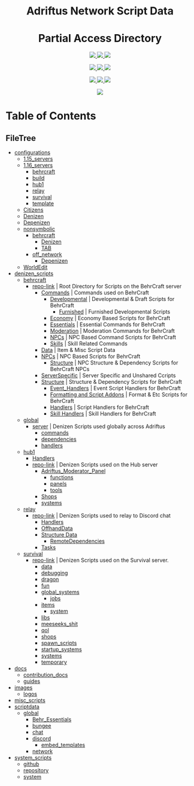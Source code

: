 <p>
    <h1 align=center> 
        Adriftus Network Script Data
    </h2>
    <h1 align=center> 
        Partial Access Directory
    </h2>
</p>

<p align=center>
    <!--- Organize Tracker ---->
    <a href=https://github.com/AuroraInteractive/network-script-data/labels/Organize>
        <img src=https://img.shields.io/github/issues-raw/AuroraInteractive/network-script-data/Organize?logo=symantec&label=Organize>
    </a>
    <!--- Help Wanted Tracker ---->
    <a href=https://github.com/AuroraInteractive/network-script-data/labels/Help%20Wanted>
        <img src=https://img.shields.io/github/issues-raw/AuroraInteractive/network-script-data/Help%20Wanted?logo=symantec&label=Help%20Wanted>
    </a>
    <!--- To-Do Tracker ---->
    <a href=https://github.com/AuroraInteractive/network-script-data/labels/To-Do>
        <img src=https://img.shields.io/github/issues-raw/AuroraInteractive/network-script-data/To-Do?logo=symantec&label=To-Do>
    </a>
</p>
<p align=center>
    <!--- Borked Tracker ---->
    <a href=https://github.com/AuroraInteractive/network-script-data/labels/Borked>
        <img src=https://img.shields.io/github/issues-raw/AuroraInteractive/network-script-data/Borked?logo=symantec&label=Borked>
    </a>
    <!--- Potential Bork Tracker ---->
    <a href=https://github.com/AuroraInteractive/network-script-data/labels/Potential%20Bork>
        <img src=https://img.shields.io/github/issues-raw/AuroraInteractive/network-script-data/Potential%20Bork?logo=symantec&label=Potential%20Bork>
    </a>
    <!--- Feature Request Tracker ---->
    <a href=https://github.com/AuroraInteractive/network-script-data/labels/Feature%20Request>
        <img src=https://img.shields.io/github/issues-raw/AuroraInteractive/network-script-data/Feature%20Request?logo=symantec&label=Feature%20Request>
    </a>
<p align=center>
    <!--- Website Status ---->
    <a href=>
        <img src=https://img.shields.io/website?logo=openstreetmap&down_color=lightgrey&down_message=Offline&label=Adriftus.com&up_message=Online&url=http%3A%2F%2Fadriftus.com>
    </a>
    <!--- Discord Activity ---->
    <a href=https://discord.gg/MjXemPr>
        <img src=https://img.shields.io/discord/481711026962694146?logo=discord>
    </a>
	<!--- Commit Activity ---->
    <a href=https://github.com/AuroraInteractive/network-script-data/pulse>
        <img src=https://img.shields.io/github/commit-activity/m/AuroraInteractive/network-script-data?logo=read-the-docs>
    </a>
    <!--- Server Statuses would be an optimal add here ---->
</p>
</p>

<p align=center>
    <!--- Getting Started Guide ---->
    <a href=https://github.com/AuroraInteractive/network-script-data/tree/master/docs/guides/1.getting-started.md>
        <img src=https://img.shields.io/badge/docs-getting%20started-informational.svg?logo=read-the-docs>
    </a>
</p>

<!---
[![License](https://img.shields.io/github/license/AuroraInteractive/network-script-data.svg?logo=read-the-docs)](https://github.com/AuroraInteractive/network-script-data)
[![PayPal](https://img.shields.io/badge/Donate-PayPal-green.svg?logo=PayPal)](https://www.paypal.com/paypalme2/BearRiley)
[![DiscordActivity](https://img.shields.io/discord/481711026962694146?logo=discord)](https://discord.gg/4beFHHv)
[![Dynmap](https://img.shields.io/website?down_color=lightgrey&down_message=Offline&label=Dynmap&up_message=Online&url=http%3A%2F%2F76.119.243.194%3A8123%2Findex.html)](http://76.119.243.194:8123/index.html)
![Languages](https://img.shields.io/github/languages/count/AuroraInteractive/network-script-data)
[![Pulse](https://img.shields.io/github/commit-activity/m/AuroraInteractive/network-script-data)](https://github.com/AuroraInteractive/network-script-data/pulse)
[![FeatureRequests](https://img.shields.io/github/issues/AuroraInteractive/network-script-data/Feature&20Request?label=Feature%20Requests)](https://github.com/AuroraInteractive/network-script-data/issues?q=is%3Aopen+is%3Aissue+label%3A%22Feature+Request%22) --->


# Table of Contents
## FileTree

- [configurations](configurations)
    - [1.15_servers](configurations/1.15_servers)
    - [1.16_servers](configurations/1.16_servers)
        - [behrcraft](configurations/1.16_servers/behrcraft)
        - [build](configurations/1.16_servers/build)
        - [hub1](configurations/1.16_servers/hub1)
        - [relay](configurations/1.16_servers/relay)
        - [survival](configurations/1.16_servers/survival)
        - [template](configurations/1.16_servers/template)
    - [Citizens](configurations/Citizens)
    - [Denizen](configurations/Denizen)
    - [Depenizen](configurations/Depenizen)
    - [nonsymbolic](configurations/nonsymbolic)
        - [behrcraft](configurations/nonsymbolic/behrcraft)
            - [Denizen](configurations/nonsymbolic/behrcraft/Denizen)
            - [TAB](configurations/nonsymbolic/behrcraft/TAB)
        - [off_network](configurations/nonsymbolic/off_network)
            - [Depenizen](configurations/nonsymbolic/off_network/Depenizen)
    - [WorldEdit](configurations/WorldEdit)
- [denizen_scripts](denizen_scripts)
    - [behrcraft](denizen_scripts/behrcraft)
        - [repo-link](denizen_scripts/behrcraft/repo-link) | Root Directory for Scripts on the BehrCraft server
            - [Commands](denizen_scripts/behrcraft/repo-link/Commands) | Commands used on BehrCraft
                - [Developmental](denizen_scripts/behrcraft/repo-link/Commands/Developmental) | Developmental & Draft Scripts for BehrCraft
                    - [Furnished](denizen_scripts/behrcraft/repo-link/Commands/Developmental/Furnished) | Furnished Developmental Scripts
                - [Economy](denizen_scripts/behrcraft/repo-link/Commands/Economy) | Economy Based Scripts for BehrCraft
                - [Essentials](denizen_scripts/behrcraft/repo-link/Commands/Essentials) | Essential Commands for BehrCraft
                - [Moderation](denizen_scripts/behrcraft/repo-link/Commands/Moderation) | Moderation Commands for BehrCraft
                - [NPCs](denizen_scripts/behrcraft/repo-link/Commands/NPCs) | NPC Based Command Scripts for BehrCraft
                - [Skills](denizen_scripts/behrcraft/repo-link/Commands/Skills) | Skill Related Commands
            - [Data](denizen_scripts/behrcraft/repo-link/Data) | Item & Misc Script Data
            - [NPCs](denizen_scripts/behrcraft/repo-link/NPCs) | NPC Based Scripts for BehrCraft
                - [Structure](denizen_scripts/behrcraft/repo-link/NPCs/Structure) | NPC Structure & Dependency Scripts for BehrCraft NPCs
            - [ServerSpecific](denizen_scripts/behrcraft/repo-link/ServerSpecific) | Server Specific and Unshared Ccripts
            - [Structure](denizen_scripts/behrcraft/repo-link/Structure) | Structure & Dependency Scripts for BehrCraft
                - [Event_Handlers](denizen_scripts/behrcraft/repo-link/Structure/Event_Handlers) | Event Script Handlers for BehrCraft
                - [Formatting and Script Addons](denizen_scripts/behrcraft/repo-link/Structure/Formatting%20and%20Script%20Addons) | Format & Etc Scripts for BehrCraft
                - [Handlers](denizen_scripts/behrcraft/repo-link/Structure/Handlers) | Script Handlers for BehrCraft
                - [Skill Handlers](denizen_scripts/behrcraft/repo-link/Structure/Skill%20Handlers) | Skill Handlers for BehrCraft
    - [global](denizen_scripts/global)
        - [server](denizen_scripts/global/server) | Denizen Scripts used globally across Adriftus
            - [commands](denizen_scripts/global/server/commands)
            - [dependencies](denizen_scripts/global/server/dependencies)
            - [handlers](denizen_scripts/global/server/handlers)
    - [hub1](denizen_scripts/hub1)
        - [Handlers](denizen_scripts/hub1/Handlers)
        - [repo-link](denizen_scripts/hub1/repo-link) | Denizen Scripts used on the Hub server
            - [Adriftus_Moderator_Panel](denizen_scripts/hub1/repo-link/Adriftus_Moderator_Panel)
                - [functions](denizen_scripts/hub1/repo-link/Adriftus_Moderator_Panel/functions)
                - [panels](denizen_scripts/hub1/repo-link/Adriftus_Moderator_Panel/panels)
                - [tools](denizen_scripts/hub1/repo-link/Adriftus_Moderator_Panel/tools)
            - [Shops](denizen_scripts/hub1/repo-link/Shops)
            - [systems](denizen_scripts/hub1/repo-link/systems)
    - [relay](denizen_scripts/relay)
        - [repo-link](denizen_scripts/relay/repo-link) | Denizen Scripts used to relay to Discord chat
            - [Handlers](denizen_scripts/relay/repo-link/Handlers)
            - [OffhandData](denizen_scripts/relay/repo-link/OffhandData)
            - [Structure Data](denizen_scripts/relay/repo-link/Structure%20Data)
                - [RemoteDependencies](denizen_scripts/relay/repo-link/Structure%20Data/RemoteDependencies)
            - [Tasks](denizen_scripts/relay/repo-link/Tasks)
    - [survival](denizen_scripts/survival)
        - [repo-link](denizen_scripts/survival/repo-link) | Denizen Scripts used on the Survival server.
            - [data](denizen_scripts/survival/repo-link/data)
            - [debugging](denizen_scripts/survival/repo-link/debugging)
            - [dragon](denizen_scripts/survival/repo-link/dragon)
            - [fun](denizen_scripts/survival/repo-link/fun)
            - [global_systems](denizen_scripts/survival/repo-link/global_systems)
                - [jobs](denizen_scripts/survival/repo-link/global_systems/jobs)
            - [items](denizen_scripts/survival/repo-link/items)
                - [system](denizen_scripts/survival/repo-link/items/system)
            - [libs](denizen_scripts/survival/repo-link/libs)
            - [meeseeks_shit](denizen_scripts/survival/repo-link/meeseeks_shit)
            - [qol](denizen_scripts/survival/repo-link/qol)
            - [shops](denizen_scripts/survival/repo-link/shops)
            - [spawn_scripts](denizen_scripts/survival/repo-link/spawn_scripts)
            - [startup_systems](denizen_scripts/survival/repo-link/startup_systems)
            - [systems](denizen_scripts/survival/repo-link/systems)
            - [temporary](denizen_scripts/survival/repo-link/temporary)
- [docs](docs)
    - [contribution_docs](docs/contribution_docs)
    - [guides](docs/guides)
- [images](images)
    - [logos](images/logos)
- [misc_scripts](misc_scripts)
- [scriptdata](scriptdata)
    - [global](scriptdata/global)
        - [Behr_Essentials](scriptdata/global/Behr_Essentials)
        - [bungee](scriptdata/global/bungee)
        - [chat](scriptdata/global/chat)
        - [discord](scriptdata/global/discord)
            - [embed_templates](scriptdata/global/discord/embed_templates)
        - [network](scriptdata/global/network)
- [system_scripts](system_scripts)
    - [github](system_scripts/github)
    - [repository](system_scripts/repository)
    - [system](system_scripts/system)
